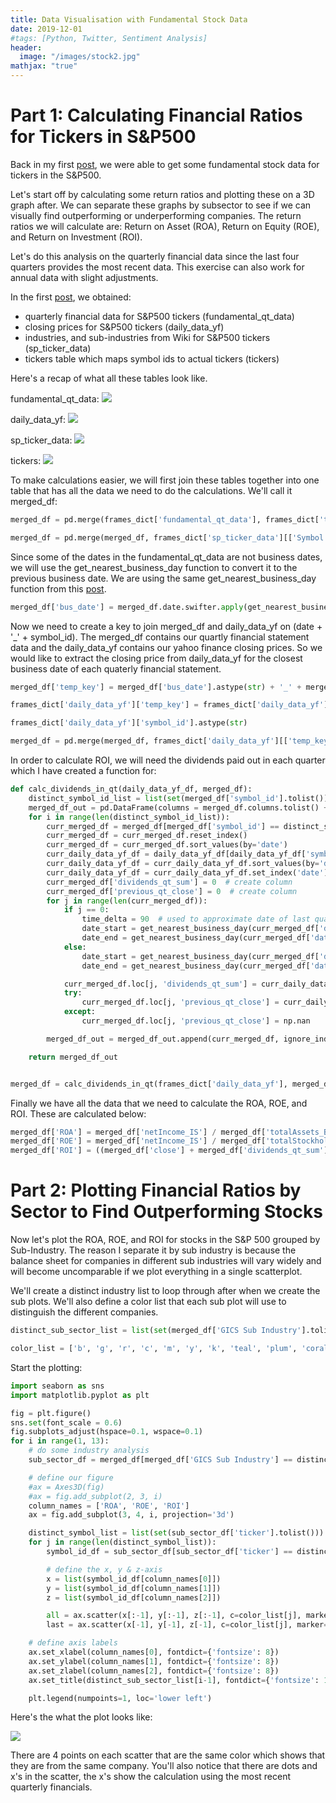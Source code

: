 ```yaml
---
title: Data Visualisation with Fundamental Stock Data
date: 2019-12-01
#tags: [Python, Twitter, Sentiment Analysis]
header:
  image: "/images/stock2.jpg"
mathjax: "true"
---
```


# Part 1: Calculating Financial Ratios for Tickers in S&P500

Back in my first [post](https://h-xiao.github.io/setup), we were able to get some fundamental stock data for tickers in the S&P500. 

Let's start off by calculating some return ratios and plotting these on a 3D graph after. We can separate these graphs by subsector to see if we can visually find outperforming or underperforming companies. The return ratios we will calculate are: Return on Asset (ROA),  Return on Equity (ROE), and Return on Investment (ROI).

Let's do this analysis on the quarterly financial data since the last four quarters provides the most recent data. This exercise can also work for annual data with slight adjustments. 


In the first [post](https://h-xiao.github.io/setup), we obtained:
* quarterly financial data for S&P500 tickers (fundamental_qt_data)
* closing prices for S&P500 tickers (daily_data_yf)
* industries, and sub-industries from Wiki for S&P500 tickers (sp_ticker_data)
* tickers table which maps symbol ids to actual tickers (tickers) 



Here's a recap of what all these tables look like. 

fundamental_qt_data:
[![](/assets/images/sector_fundamentals_plotting/fundamental_qt_data.JPG)](/assets/images/sector_fundamentals_plotting/fundamental_qt_data.JPG)


daily_data_yf:
[![](/assets/images/sector_fundamentals_plotting/daily_data_yf.JPG)](/assets/images/sector_fundamentals_plotting/daily_data_yf.JPG)


sp_ticker_data:
[![](/assets/images/sector_fundamentals_plotting/sp_ticker_data.JPG)](/assets/images/sector_fundamentals_plotting/sp_ticker_data.JPG)


tickers:
[![](/assets/images/sector_fundamentals_plotting/tickers.JPG)](/assets/images/sector_fundamentals_plotting/tickers.JPG)


To make calculations easier, we will first join these tables together into one table that has all the data we need to do the calculations. We'll call it merged_df: 

```python
merged_df = pd.merge(frames_dict['fundamental_qt_data'], frames_dict['tickers'], how='left', left_on='symbol_id', right_on='index', sort=False).drop(['index'], axis=1)

merged_df = pd.merge(merged_df, frames_dict['sp_ticker_data'][['Symbol', 'GICS Sector', 'GICS Sub Industry']], how='left', left_on='ticker', right_on='Symbol', sort=False).drop(['Symbol'], axis=1)
```


Since some of the dates in the fundamental_qt_data are not business dates, we will use the get_nearest_business_day function to convert it to the previous business date. We are using the same get_nearest_business_day function from this [post](https://h-xiao.github.io/trump_tweets).

```python
merged_df['bus_date'] = merged_df.date.swifter.apply(get_nearest_business_day)
```


Now we need to create a key to join merged_df and daily_data_yf on (date + '_' + symbol_id).
The merged_df contains our quartly financial statement data and the daily_data_yf contains our yahoo finance closing prices. So we would like to extract the closing price from daily_data_yf for the closest business date of each quaterly financial statement.   

```python
merged_df['temp_key'] = merged_df['bus_date'].astype(str) + '_' + merged_df['symbol_id'].astype(str)

frames_dict['daily_data_yf']['temp_key'] = frames_dict['daily_data_yf']['date'].astype(str) + '_' + 

frames_dict['daily_data_yf']['symbol_id'].astype(str)

merged_df = pd.merge(merged_df, frames_dict['daily_data_yf'][['temp_key', 'close']], how='left', on='temp_key', sort=False).drop(['temp_key'], axis=1)
```


In order to calculate ROI, we will need the dividends paid out in each quarter which I have created a function for:

```python
def calc_dividends_in_qt(daily_data_yf_df, merged_df):
    distinct_symbol_id_list = list(set(merged_df['symbol_id'].tolist()))
    merged_df_out = pd.DataFrame(columns = merged_df.columns.tolist() + ['dividends_qt_sum', 'previous_qt_close'])
    for i in range(len(distinct_symbol_id_list)):
        curr_merged_df = merged_df[merged_df['symbol_id'] == distinct_symbol_id_list[i]]
        curr_merged_df = curr_merged_df.reset_index()
        curr_merged_df = curr_merged_df.sort_values(by='date')
        curr_daily_data_yf_df = daily_data_yf_df[daily_data_yf_df['symbol_id'] == distinct_symbol_id_list[i]]
        curr_daily_data_yf_df = curr_daily_data_yf_df.sort_values(by='date')
        curr_daily_data_yf_df = curr_daily_data_yf_df.set_index('date')
        curr_merged_df['dividends_qt_sum'] = 0  # create column
        curr_merged_df['previous_qt_close'] = 0  # create column
        for j in range(len(curr_merged_df)):
            if j == 0:
                time_delta = 90  # used to approximate date of last quarter
                date_start = get_nearest_business_day(curr_merged_df['date'].iloc[j] - datetime.timedelta(time_delta))
                date_end = get_nearest_business_day(curr_merged_df['date'].iloc[j])
            else:
                date_start = get_nearest_business_day(curr_merged_df['date'].iloc[j-1])
                date_end = get_nearest_business_day(curr_merged_df['date'].iloc[j])

            curr_merged_df.loc[j, 'dividends_qt_sum'] = curr_daily_data_yf_df.loc[date_start:date_end,:]['dividends'].sum()
            try:
                curr_merged_df.loc[j, 'previous_qt_close'] = curr_daily_data_yf_df.loc[date_start,:]['close']
            except:
                curr_merged_df.loc[j, 'previous_qt_close'] = np.nan

        merged_df_out = merged_df_out.append(curr_merged_df, ignore_index=True, sort=False).drop(['index'], axis=1)

    return merged_df_out


merged_df = calc_dividends_in_qt(frames_dict['daily_data_yf'], merged_df)
```


Finally we have all the data that we need to calculate the ROA, ROE, and ROI. These are calculated below:

```python
merged_df['ROA'] = merged_df['netIncome_IS'] / merged_df['totalAssets_BS']
merged_df['ROE'] = merged_df['netIncome_IS'] / merged_df['totalStockholderEquity_BS']
merged_df['ROI'] = ((merged_df['close'] + merged_df['dividends_qt_sum']) / merged_df['previous_qt_close']) -1
```


# Part 2: Plotting Financial Ratios by Sector to Find Outperforming Stocks

Now let's plot the ROA, ROE, and ROI for stocks in the S&P 500 grouped by Sub-Industry. The reason I separate it by sub industry is because the balance sheet for companies in different sub industries will vary widely and will become uncomparable if we plot everything in a single scatterplot.

We'll create a distinct industry list to loop through after when we create the sub plots. We'll also define a color list that each sub plot will use to distinguish the different companies.

```python
distinct_sub_sector_list = list(set(merged_df['GICS Sub Industry'].tolist()))

color_list = ['b', 'g', 'r', 'c', 'm', 'y', 'k', 'teal', 'plum', 'coral', 'darksalmon', 'darkcyan', 'sienna', 'mediumpurple', 'fuchsia', 'slateblue', 'aqua', 'skyblue', 'peru', 'lime', 'lightblue']
```


Start the plotting:

```python
import seaborn as sns
import matplotlib.pyplot as plt

fig = plt.figure()
sns.set(font_scale = 0.6)
fig.subplots_adjust(hspace=0.1, wspace=0.1)
for i in range(1, 13):
    # do some industry analysis
    sub_sector_df = merged_df[merged_df['GICS Sub Industry'] == distinct_sub_sector_list[i-1]].reset_index()

    # define our figure
    #ax = Axes3D(fig)
    #ax = fig.add_subplot(2, 3, i)
    column_names = ['ROA', 'ROE', 'ROI']
    ax = fig.add_subplot(3, 4, i, projection='3d')

    distinct_symbol_list = list(set(sub_sector_df['ticker'].tolist()))
    for j in range(len(distinct_symbol_list)):
        symbol_id_df = sub_sector_df[sub_sector_df['ticker'] == distinct_symbol_list[j]].sort_values('date')

        # define the x, y & z-axis
        x = list(symbol_id_df[column_names[0]])
        y = list(symbol_id_df[column_names[1]])
        z = list(symbol_id_df[column_names[2]])

        all = ax.scatter(x[:-1], y[:-1], z[:-1], c=color_list[j], marker='o', label=distinct_symbol_list[j])
        last = ax.scatter(x[-1], y[-1], z[-1], c=color_list[j], marker='x', label='_nolegend_')

    # define axis labels
    ax.set_xlabel(column_names[0], fontdict={'fontsize': 8})
    ax.set_ylabel(column_names[1], fontdict={'fontsize': 8})
    ax.set_zlabel(column_names[2], fontdict={'fontsize': 8})
    ax.set_title(distinct_sub_sector_list[i-1], fontdict={'fontsize': 10}, fontweight='bold')

    plt.legend(numpoints=1, loc='lower left')
```




Here's the what the plot looks like:


[![](/assets/images/sector_fundamentals_plotting/ROA,ROE,ROI_industry_plot.JPG)](/assets/images/sector_fundamentals_plotting/ROA,ROE,ROI_industry_plot.JPG)


There are 4 points on each scatter that are the same color which shows that they are from the same company. You'll also notice that there are dots and x's in the scatter, the x's show the calculation using the most recent quarterly financials. 





